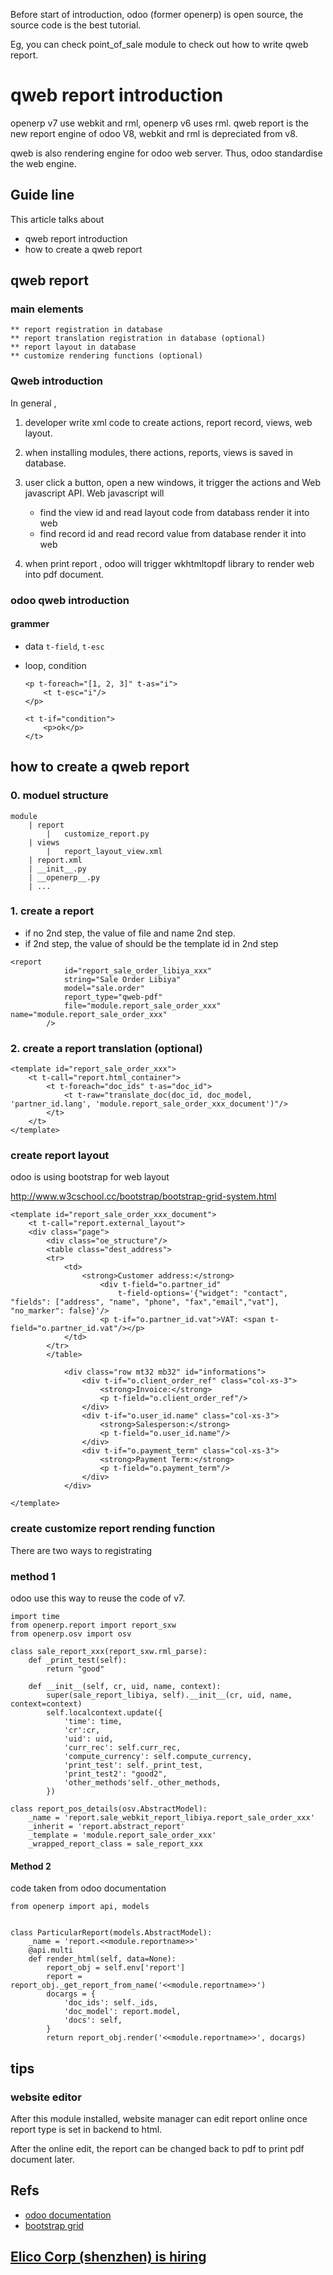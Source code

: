 Before start of introduction, odoo (former openerp) is open source, the source code is the best tutorial.

Eg, you can check point_of_sale module to check out how to write qweb report.

# qweb report introduction
openerp v7 use webkit and rml, openerp v6 uses rml.
qweb report is the new report engine of odoo V8, webkit and rml is depreciated from v8.

qweb is also rendering engine for odoo web server. Thus, odoo standardise the web engine.


## Guide line

This article talks about

* qweb report introduction
* how to create a qweb report

## qweb report
### main elements
	** report registration in database
	** report translation registration in database (optional)
	** report layout in database
	** customize rendering functions (optional)	

### Qweb introduction
In general , 

1. developer write xml code to create actions, report record, views, web layout.
2. when installing modules, there actions, reports, views is saved in database.
3. user click a button, open a new windows, it trigger the actions and Web javascript API. Web javascript will 
    * find the view id and read layout code from databass render it into web
    * find record id and read record value from database render it into web

4. when print report , odoo will trigger wkhtmltopdf library to render web into pdf document.

### odoo qweb introduction
#### grammer
* data
	`t-field`, `t-esc`
 
* loop, condition

	```
	<p t-foreach="[1, 2, 3]" t-as="i">
    	<t t-esc="i"/>
	</p>
	```
	```
	<t t-if="condition">
        <p>ok</p>
    </t>
	```

## how to create a qweb report
### 0. moduel structure

```
module
	| report
		|	customize_report.py
	| views
		|	report_layout_view.xml
	| report.xml
	| __init__.py
	| __openerp__.py
	| ...
```
### 1. create a report

* if no 2nd step, the value of file and name  2nd step.
* if 2nd step, the value of  should be the template id in 2nd step


```
<report 
            id="report_sale_order_libiya_xxx"
            string="Sale Order Libiya"
            model="sale.order" 
            report_type="qweb-pdf"
            file="module.report_sale_order_xxx" 
name="module.report_sale_order_xxx" 
        />
```
### 2. create a report translation (optional)
```
<template id="report_sale_order_xxx">
    <t t-call="report.html_container">
        <t t-foreach="doc_ids" t-as="doc_id">
            <t t-raw="translate_doc(doc_id, doc_model, 'partner_id.lang', 'module.report_sale_order_xxx_document')"/>
        </t>
    </t>
</template>
```

### create report layout

odoo is using bootstrap for web layout

http://www.w3cschool.cc/bootstrap/bootstrap-grid-system.html


```
<template id="report_sale_order_xxx_document">
    <t t-call="report.external_layout">
    <div class="page">
        <div class="oe_structure"/>
        <table class="dest_address">
        <tr>
            <td>
                <strong>Customer address:</strong>
                    <div t-field="o.partner_id" 
                        t-field-options='{"widget": "contact", "fields": ["address", "name", "phone", "fax","email","vat"], "no_marker": false}'/>
                    <p t-if="o.partner_id.vat">VAT: <span t-field="o.partner_id.vat"/></p>
            </td>
        </tr>
        </table>

            <div class="row mt32 mb32" id="informations">
                <div t-if="o.client_order_ref" class="col-xs-3">
                    <strong>Invoice:</strong>
                    <p t-field="o.client_order_ref"/>
                </div>
                <div t-if="o.user_id.name" class="col-xs-3">
                    <strong>Salesperson:</strong>
                    <p t-field="o.user_id.name"/>
                </div>
                <div t-if="o.payment_term" class="col-xs-3">
                    <strong>Payment Term:</strong>
                    <p t-field="o.payment_term"/>
                </div>
            </div>

</template>

```

### create customize report rending function
There are two ways to registrating 

### method 1 
odoo use this way to reuse the code of v7.

```
import time
from openerp.report import report_sxw
from openerp.osv import osv

class sale_report_xxx(report_sxw.rml_parse):
    def _print_test(self):
        return "good"

    def __init__(self, cr, uid, name, context):
        super(sale_report_libiya, self).__init__(cr, uid, name, context=context)
        self.localcontext.update({
            'time': time,
            'cr':cr,
            'uid': uid,
            'curr_rec': self.curr_rec,
            'compute_currency': self.compute_currency,
            'print_test': self._print_test,
            'print_test2': "good2",
            'other_methods'self._other_methods,
        })

class report_pos_details(osv.AbstractModel):
    _name = 'report.sale_webkit_report_libiya.report_sale_order_xxx'
    _inherit = 'report.abstract_report'
    _template = 'module.report_sale_order_xxx'
    _wrapped_report_class = sale_report_xxx
```

#### Method 2
code taken from odoo documentation

```
from openerp import api, models


class ParticularReport(models.AbstractModel):
    _name = 'report.<<module.reportname>>'
    @api.multi
    def render_html(self, data=None):
        report_obj = self.env['report']
        report = report_obj._get_report_from_name('<<module.reportname>>')
        docargs = {
            'doc_ids': self._ids,
            'doc_model': report.model,
            'docs': self,
        }
        return report_obj.render('<<module.reportname>>', docargs)
```

## tips
### website editor
After this module installed, website manager can edit report online once report type is set in backend  to html.

After the online edit, the report can be changed back to pdf to print pdf document later.

## Refs
* [odoo documentation](https://www.odoo.com/documentation/8.0/reference/qweb.html)
* [bootstrap grid](http://www.w3cschool.cc/bootstrap/bootstrap-grid-system.html)

## [Elico Corp (shenzhen) is hiring][job_link]
[job_link]: http://simple-is-better.com/jobs/866 "Eilco Shenzhen hire odoo developers"